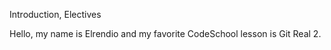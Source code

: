Introduction, Electives

Hello, my name is Elrendio and my favorite CodeSchool lesson is Git Real 2.

